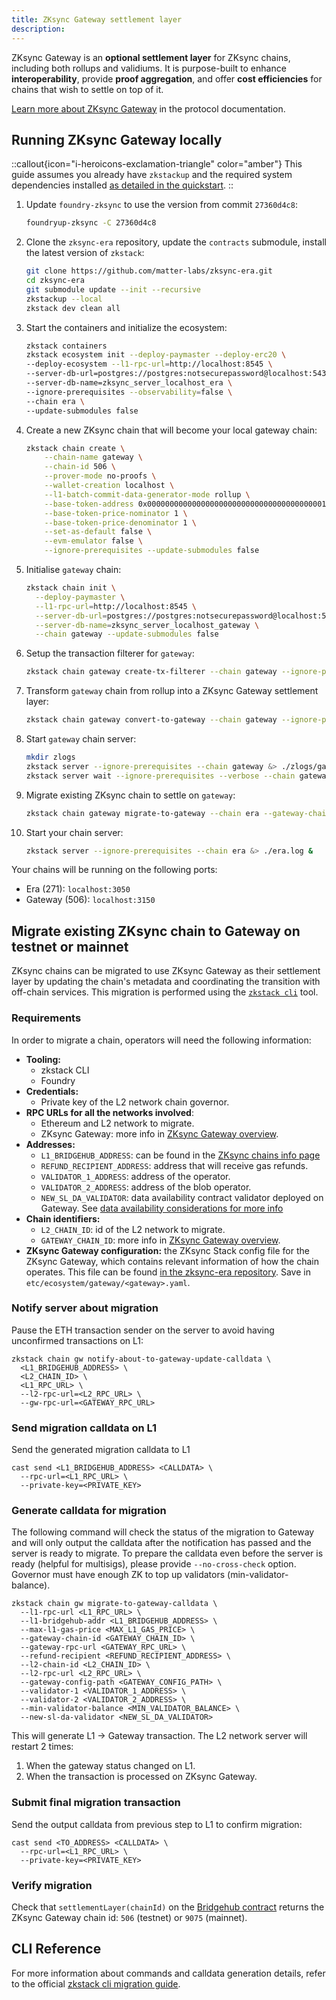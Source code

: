 ```yaml
---
title: ZKsync Gateway settlement layer
description:
---
```


ZKsync Gateway is an **optional settlement layer** for ZKsync chains, including both rollups and validiums. It is purpose-built to
enhance **interoperability**, provide **proof aggregation**, and offer **cost efficiencies** for chains that wish to settle on top of it.

[Learn more about ZKsync Gateway](../../zksync-protocol/gateway/overview) in the protocol documentation.

## Running ZKsync Gateway locally

::callout{icon="i-heroicons-exclamation-triangle" color="amber"}
This guide assumes you already have `zkstackup` and the required system dependencies installed [as detailed in the quickstart](./quickstart).
::

1. Update `foundry-zksync` to use the version from commit `27360d4c8`:

    ```bash
    foundryup-zksync -C 27360d4c8
    ```

1. Clone the `zksync-era` repository,
  update the `contracts` submodule,
  install the latest version of `zkstack`:

    ```bash
    git clone https://github.com/matter-labs/zksync-era.git
    cd zksync-era
    git submodule update --init --recursive
    zkstackup --local
    zkstack dev clean all
    ```

1. Start the containers and initialize the ecosystem:

    ```bash
    zkstack containers
    zkstack ecosystem init --deploy-paymaster --deploy-erc20 \
    --deploy-ecosystem --l1-rpc-url=http://localhost:8545 \
    --server-db-url=postgres://postgres:notsecurepassword@localhost:5432 \
    --server-db-name=zksync_server_localhost_era \
    --ignore-prerequisites --observability=false \
    --chain era \
    --update-submodules false
    ```

1. Create a new ZKsync chain that will become your local gateway chain:

    ```bash
    zkstack chain create \
        --chain-name gateway \
        --chain-id 506 \
        --prover-mode no-proofs \
        --wallet-creation localhost \
        --l1-batch-commit-data-generator-mode rollup \
        --base-token-address 0x0000000000000000000000000000000000000001 \
        --base-token-price-nominator 1 \
        --base-token-price-denominator 1 \
        --set-as-default false \
        --evm-emulator false \
        --ignore-prerequisites --update-submodules false
    ```

1. Initialise `gateway` chain:

    ```bash
    zkstack chain init \
      --deploy-paymaster \
      --l1-rpc-url=http://localhost:8545 \
      --server-db-url=postgres://postgres:notsecurepassword@localhost:5432 \
      --server-db-name=zksync_server_localhost_gateway \
      --chain gateway --update-submodules false
    ```

1. Setup the transaction filterer for `gateway`:

    ```bash
    zkstack chain gateway create-tx-filterer --chain gateway --ignore-prerequisites
    ```

1. Transform `gateway` chain from rollup into a ZKsync Gateway settlement layer:

    ```bash
    zkstack chain gateway convert-to-gateway --chain gateway --ignore-prerequisites
    ```

1. Start `gateway` chain server:

    ```bash
    mkdir zlogs
    zkstack server --ignore-prerequisites --chain gateway &> ./zlogs/gateway.log &
    zkstack server wait --ignore-prerequisites --verbose --chain gateway
    ```

1. Migrate existing ZKsync chain to settle on `gateway`:

    ```bash
    zkstack chain gateway migrate-to-gateway --chain era --gateway-chain-name gateway
    ```

1. Start your chain server:

    ```bash
    zkstack server --ignore-prerequisites --chain era &> ./era.log &
    ```

Your chains will be running on the following ports:

- Era (271): `localhost:3050`
- Gateway (506): `localhost:3150`

## Migrate existing ZKsync chain to Gateway on testnet or mainnet

ZKsync chains can be migrated to use ZKsync Gateway as their settlement layer by updating the chain's metadata and
coordinating the transition with off-chain services.
This migration is performed using the [`zkstack cli`](https://github.com/matter-labs/zksync-era/blob/main/zkstack_cli/README.md) tool.

### Requirements

In order to migrate a chain, operators will need the following information:

- **Tooling:**
  - zkstack CLI
  - Foundry
- **Credentials:**
  - Private key of the L2 network chain governor.
- **RPC URLs for all the networks involved**:
  - Ethereum and L2 network to migrate.
  - ZKsync Gateway: more info in [ZKsync Gateway overview](../../zksync-protocol/gateway/overview).
- **Addresses:**
  - `L1_BRIDGEHUB_ADDRESS`: can be found in the [ZKsync chains info page](../zk-chains)
  - `REFUND_RECIPIENT_ADDRESS`: address that will receive gas refunds.
  - `VALIDATOR_1_ADDRESS`: address of the operator.
  - `VALIDATOR_2_ADDRESS`: address of the blob operator.
  - `NEW_SL_DA_VALIDATOR`: data availability contract validator deployed on Gateway. See [data availability considerations for more info](../../zksync-protocol/gateway/da-considerations)
- **Chain identifiers:**
  - `L2_CHAIN_ID`: id of the L2 network to migrate.
  - `GATEWAY_CHAIN_ID`: more info in [ZKsync Gateway overview](../../zksync-protocol/gateway/overview).
- **ZKsync Gateway configuration:** the ZKsync Stack config file for the ZKsync Gateway, which contains relevant information of how the chain operates.
  This file can be found [in the zksync-era repository](https://github.com/matter-labs/zksync-era/tree/main/etc/env/ecosystems/gateway).
  Save in `etc/ecosystem/gateway/<gateway>.yaml`.

### Notify server about migration

Pause the ETH transaction sender on the server to avoid having unconfirmed transactions on L1:

```shell
zkstack chain gw notify-about-to-gateway-update-calldata \
  <L1_BRIDGEHUB_ADDRESS> \
  <L2_CHAIN_ID> \
  <L1_RPC_URL> \
  --l2-rpc-url=<L2_RPC_URL> \
  --gw-rpc-url=<GATEWAY_RPC_URL>
```

### Send migration calldata on L1

Send the generated migration calldata to L1

```shell
cast send <L1_BRIDGEHUB_ADDRESS> <CALLDATA> \
  --rpc-url=<L1_RPC_URL> \
  --private-key=<PRIVATE_KEY>
```

### Generate calldata for migration

The following command will check the status of the migration to Gateway and will only output the calldata after the notification has passed
and the server is ready to migrate.
To prepare the calldata even before the server is ready (helpful for multisigs), please provide `--no-cross-check` option.
Governor must have enough ZK to top up validators (min-validator-balance).

```shell
zkstack chain gw migrate-to-gateway-calldata \
  --l1-rpc-url <L1_RPC_URL> \
  --l1-bridgehub-addr <L1_BRIDGEHUB_ADDRESS> \
  --max-l1-gas-price <MAX_L1_GAS_PRICE> \
  --gateway-chain-id <GATEWAY_CHAIN_ID> \
  --gateway-rpc-url <GATEWAY_RPC_URL> \
  --refund-recipient <REFUND_RECIPIENT_ADDRESS> \
  --l2-chain-id <L2_CHAIN_ID> \
  --l2-rpc-url <L2_RPC_URL> \
  --gateway-config-path <GATEWAY_CONFIG_PATH> \
  --validator-1 <VALIDATOR_1_ADDRESS> \
  --validator-2 <VALIDATOR_2_ADDRESS> \
  --min-validator-balance <MIN_VALIDATOR_BALANCE> \
  --new-sl-da-validator <NEW_SL_DA_VALIDATOR>
```

This will generate L1 → Gateway transaction. The L2 network server will restart 2 times:

1. When the gateway status changed on L1.
2. When the transaction is processed on ZKsync Gateway.

### Submit final migration transaction

Send the output calldata from previous step to L1 to confirm migration:

```shell
cast send <TO_ADDRESS> <CALLDATA> \
  --rpc-url=<L1_RPC_URL> \
  --private-key=<PRIVATE_KEY>
```

### Verify migration

Check that `settlementLayer(chainId)` on the
  [Bridgehub contract](https://sepolia.etherscan.io/address/0x35A54c8C757806eB6820629bc82d90E056394C92#readProxyContract)
  returns the ZKsync Gateway chain id:
   `506` (testnet) or `9075` (mainnet).

## CLI Reference

For more information about commands and calldata generation details, refer to the official [zkstack cli migration guide](https://github.com/matter-labs/zksync-era/blob/main/zkstack_cli/README.md#migrating-to-and-from-gateway).
